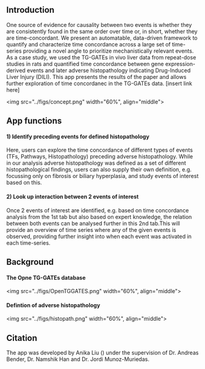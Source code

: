 ## Introduction
One source of evidence for causality between two events is whether they are consistently found in the same order over time or, in short, whether they are time-concordant. We present an automatable, data-driven framework to quantify and characterize time concordance across a large set of time-series providing a novel angle to prioritize mechanistically relevant events. As a case study, we used the TG-GATEs in vivo liver data from repeat-dose studies in rats and quantified time concordance between gene expression-derived events and later adverse histopathology indicating Drug-Induced Liver Injury (DILI). This app presents the results of the paper and allows further exploration of time concordanec in the TG-GATEs data. [insert link here]
  
<img src="../figs/concept.png" width="60%", align="middle">

## App functions

#### 1) <i class="fas fa-dot-circle"></i>  Identify preceding events for defined histopathology
Here, users can explore the time concordance of different types of events (TFs, Pathways, Histopathology) preceding adverse histopathology. While in our analysis adverse histopathology was defined as a set of different histopathological findings, users can also supply their own definition, e.g. focussing only on fibrosis or biliary hyperplasia, and study events of interest based on this.

#### 2) <i class="fas fa-arrows-alt-h"></i> Look up interaction between 2 events of interest
Once 2 events of interest are identified, e.g. based on time concordance analysis from the 1st tab but also based on expert knowledge, the relation between both events can be analysed further in this 2nd tab.This will provide an overview of time series where any of the given events is observed, providing further insight into when each event was activated in each time-series.
 
## Background
#### The Opne TG-GATEs database
<img src="../figs/OpenTGGATES.png" width="60%", align="middle">
#### Defintion of adverse histopathology
<img src="../figs/histopath.png" width="60%", align="middle">

## Citation
The app was developed by Anika Liu (<a href="mailto:al862@cam.ac.uk" target="_blank"><i class="far fa-paper-plane"></i></a>) under the supervision of Dr. Andreas Bender, Dr. Namshik Han and Dr. Jordi Munoz-Muriedas. 
